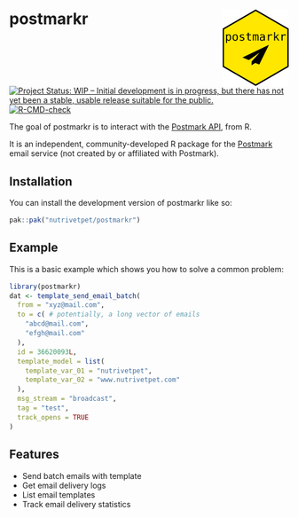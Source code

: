 
<!-- README.md is generated from README.Rmd. Please edit that file -->

# postmarkr <img src="man/figures/logo.png" align="right" height="138" />

<!-- badges: start -->

[![Project Status: WIP – Initial development is in progress, but there
has not yet been a stable, usable release suitable for the
public.](https://www.repostatus.org/badges/latest/wip.svg)](https://www.repostatus.org/#wip)
[![R-CMD-check](https://github.com/andreranza/postmarkr/actions/workflows/R-CMD-check.yaml/badge.svg)](https://github.com/andreranza/postmarkr/actions/workflows/R-CMD-check.yaml)
<!-- badges: end -->

The goal of postmarkr is to interact with the [Postmark
API](https://postmarkapp.com/developer), from R.

It is an independent, community-developed R package for the
[Postmark](https://postmarkapp.com) email service (not created by or
affiliated with Postmark).

## Installation

You can install the development version of postmarkr like so:

``` r
pak::pak("nutrivetpet/postmarkr")
```

## Example

This is a basic example which shows you how to solve a common problem:

``` r
library(postmarkr)
dat <- template_send_email_batch(
  from = "xyz@mail.com",
  to = c( # potentially, a long vector of emails
    "abcd@mail.com",
    "efgh@mail.com"
  ),
  id = 36620093L,
  template_model = list(
    template_var_01 = "nutrivetpet",
    template_var_02 = "www.nutrivetpet.com"
  ),
  msg_stream = "broadcast",
  tag = "test",
  track_opens = TRUE
)
```

## Features

- Send batch emails with template
- Get email delivery logs
- List email templates
- Track email delivery statistics
